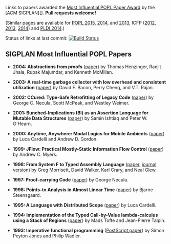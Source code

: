Links to papers awarded the [Most Influential POPL Paper Award][popl-award] by the [ACM SIGPLAN][].  **Pull requests welcome!**

[sigplan]: http://www.sigplan.org/
[popl-award]: http://www.sigplan.org/Awards/POPL/

(Similar pages are available for [POPL 2015][popl2015], [2014][popl2014], and [2013][popl2013], ICFP ([2012][icfp12], [2013][icfp13], [2014][icfp14]) and [PLDI 2014][pldi2014-accepted].)

<!--- Jeremy, you might want to work your magic here. -->
Status of links at last commit: [![Build Status](https://travis-ci.org/yallop/popl2015-papers.svg)](https://travis-ci.org/yallop/popl2015-papers)

[popl2013]: https://github.com/23Skidoo/popl13-papers-links
[popl2014]: https://github.com/gasche/popl2014-papers
[popl2015]: https://github.com/yallop/popl2015-papers
[icfp12]: https://github.com/technogeeky/icfp12-paper-links
[icfp13]: https://github.com/gasche/icfp2013-papers
[icfp14]: https://github.com/yallop/icfp2014-papers
[haskell2014-accepted]: https://github.com/yallop/haskell2014-papers
[pldi2014-accepted]: https://github.com/yallop/pldi2014-papers

## SIGPLAN Most Influential POPL Papers

* **2004: Abstractions from proofs**
  ([paper](http://goto.ucsd.edu/~rjhala/papers/abstractions_from_proofs.pdf))
  by Thomas Henzinger, Ranjit Jhala, Rupak Majumdar, and Kenneth McMillan.

* **2003:  A real-time garbage collector with low overhead and consistent utilization**
  ([paper](https://www.cs.purdue.edu/homes/hosking/690M/ft_gateway.cfm.pdf))
  by David F. Bacon, Perry Cheng, and V.T. Rajan.

* **2002: CCured: Type-Safe Retrofitting of Legacy Code**
  ([paper](http://www.cs.berkeley.edu/~necula/Papers/ccured_popl02.pdf))
  by George C. Necula, Scott McPeak, and Westley Weimer.

* **2001: Bunched-Implications (BI) as an Assertion Language for Mutable Data Structures**
  ([paper](http://www0.cs.ucl.ac.uk/staff/p.ohearn/papers/bi-assertion-lan.pdf))
  by Samin Ishtiaq and Peter W. O'Hearn.

* **2000: Anytime, Anywhere: Modal Logics for Mobile Ambients**
  ([paper](http://lucacardelli.name/Papers/AnytimeAnywhere.A4.pdf))
  by Luca Cardelli and Andrew D. Gordon.

* **1999: JFlow: Practical Mostly-Static Information Flow Control**
  ([paper](http://www.cs.cornell.edu/andru/papers/popl99/popl99.pdf))
  by Andrew C. Myers.

* **1998: From System F to Typed Assembly Language**
  ([paper](http://www.eecs.harvard.edu/~greg/cs255sp2004/morrisett98tal.pdf), [journal version](https://www.cs.princeton.edu/~dpw/papers/tal-toplas.pdf))
  by Greg Morrisett, David Walker, Karl Crary, and Neal Glew.

* **1997: Proof-carrying Code**
  ([paper](http://www.cs.tufts.edu/comp/150CMP/papers/necula97pcc.pdf))
  by George Necula.

* **1996: Points-to Analysis in Almost Linear Time**
  ([paper](http://www.cs.cornell.edu/Courses/cs711/2005fa/papers/steensgaard-popl96.pdf))
  by Bjarne Steensgaard.

* **1995: A Language with Distributed Scope**
  ([paper](http://lucacardelli.name/papers/obliq.a4.pdf))
  by Luca Cardelli.

* **1994: Implementation of the Typed Call-by-Value lambda-calculus using a Stack of Regions**
  ([paper](https://www.irisa.fr/prive/talpin/papers/popl94.pdf))
  by Mads Tofte and Jean-Pierre Talpin.

* **1993: Imperative functional programming**
  ([PostScript paper](http://homepages.inf.ed.ac.uk/wadler/papers/imperative/imperative.ps))
  by Simon Peyton Jones and Philip Wadler.
